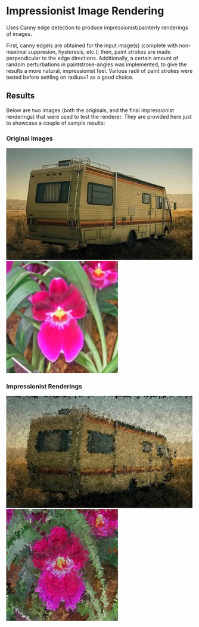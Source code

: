 # Impressionist Image Rendering
Uses Canny edge detection to produce impressionist/painterly renderings of images. 

First, canny edgels are obtained for the input image(s) (complete with non-maximal suppresion, hysteresis, etc.); then, paint strokes are made perpendicular to the edge directions. Additionally, a certain amount of random perturbations in paintstroke-angles was implemented, to give the results a more natural, impressionist feel. Various radii of paint strokes were tested before settling on radius=1 as a good choice.

## Results
Below are two images (both the originals, and the final impressionist renderings) that were used to test the renderer. They are provided here just to showcase a couple of sample results:

### Original Images
<img src="/img/RV.jpg" width="500px" height="300px"/>

<img src="/img/orchid.jpg" width="300px" height="300px"/>

### Impressionist Renderings
<img src="/img/part6_RVoutput_rad1.png" width="500px" height="300px"/>

<img src="/img/part6_output_rad1.png" width="300px" height="300px"/>